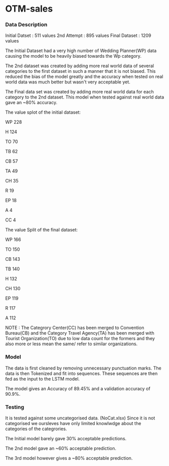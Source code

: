 # OTM-sales

### Data Description
Initial Datset : 511 values
2nd Attempt : 895 values
Final Dataset : 1209 values

The Initial Dataset had a very high number of Wedding Planner(WP) data causing the model to be heavily biased towards the Wp category.

The 2nd dataset was created by adding more real world data of several categories to the first dataset in such a manner that it is not biased.
This reduced the bias of the model greatly and the accuracy when tested on real world data was much better but wasn't very acceptable yet.

The Final data set was created by adding more real world data for each category to the 2nd dataset. This model when tested against real world data gave an ~80% accuracy.

The value splot of the initial dataset:

WP    228

H     124

TO     70

TB     62

CB     57

TA     49

CH     35

R      19

EP     18

A       4

CC      4

The value Split of the final dataset: 

WP    166

TO    150

CB    143

TB    140

H     132

CH    130

EP    119

R     117

A     112

NOTE : The Categrory Center(CC) has been merged to Convention Bureau(CB) and the Category Travel Agency(TA) has been merged with Tourist Organization(TO) due to low data count for the formers and they also more or less mean the same/  refer to similar organizations.

### Model
The data is first cleaned by removing unnecessary punctuation marks.
The data is then Tokenized and fit into sequences.
These sequences are then fed as the input to the LSTM model.

The model gives an Accuracy of 89.45% and a validation accuracy of 90.9%.

### Testing

It is tested against some uncategorised data. (NoCat.xlsx)
Since it is not categorised we oursleves have only limited knowlwdge about the categories of the categrories.

The Initial model barely gave 30% acceptable predictions.

The 2nd model gave an ~60% acceptable prediction.

The 3rd model however gives a ~80% acceptable prediction.
